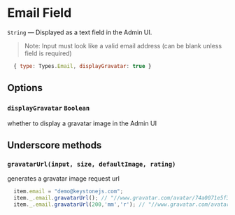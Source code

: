 # Email Field

`String` — Displayed as a text field in the Admin UI.

> Note: Input must look like a valid email address (can be blank unless field is required)

```js
  { type: Types.Email, displayGravatar: true }
```

## Options

### `displayGravatar` `Boolean`
whether to display a gravatar image in the Admin UI

## Underscore methods

### `gravatarUrl(input, size, defaultImage, rating)`
generates a gravatar image request url

```js
  item.email = "demo@keystonejs.com";
  item._.email.gravatarUrl(); // "//www.gravatar.com/avatar/74a0071e5f3a7107b570b7d4a1a7619d?s=80&d=identicon&r=g"
  item._.email.gravatarUrl(200,'mm','r'); // "//www.gravatar.com/avatar/74a0071e5f3a7107b570b7d4a1a7619d?s=200&d=mm&r=r"
```
